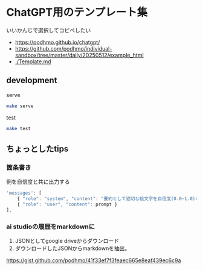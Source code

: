 # ChatGPT用のテンプレート集

いいかんじで選択してコピペしたい

- https://podhmo.github.io/chatgpt/
- https://github.com/podhmo/individual-sandbox/tree/master/daily/20250512/example_html 
- [./Template.md](./Template.md)

## development

serve

```bash
make serve
```

test

```bash
make test
```



## ちょっとしたtips

### 箇条書き

例を自信度と共に出力する


```js
'messages': [
    { "role": "system", "content": "要約として適切な絵文字を自信度(0.0~1.0)と共に答えてください。10つ程候補をあげて下さい" },
    { "role": "user", "content": prompt }
],
```

### ai studioの履歴をmarkdownに

1. JSONとしてgoogle driveからダウンロード
2. ダウンロードしたJSONからmarkdownを抽出。

https://gist.github.com/podhmo/41f33ef7f3feaec665e8eaf439ec6c9a

